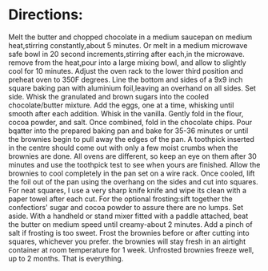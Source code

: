 # Directions:

Melt the butter and chopped chocolate in a medium saucepan on medium heat,stirring constantly,about 5 minutes. Or melt in a medium microwave safe bowl in 20 second increments,stirring after each,in the microwave. remove from the heat,pour into a large mixing bowl, and allow to slightly cool for 10 minutes.
Adjust the oven rack to the lower third position and preheat oven to 350F degrees. Line the bottom and sides of a 9x9 inch square baking pan with aluminium foil,leaving an overhand on all sides. Set side.
Whisk the granulated and brown sugars into the cooled chocolate/butter mixture. Add the eggs, one at a time, whisking until smooth after each addition. Whisk in the vanilla. Gently fold in the flour, cocoa powder, and salt. Once combined, fold in the chocolate chips.
Pour bqatter into the prepared baking pan and bake for 35-36 minutes or until the brownies begin to pull away the edges of the pan. A toothpick inserted in the centre should come out with only a few moist crumbs when the brownies are done. All ovens are different, so keep an eye on them after 30 minutes and use the toothpick test to see when yours are finished.
Allow the brownies to cool completely in the pan set on a wire rack. Once cooled, lift the foil out of the pan using the overhang on the sides and cut into squares. For neat squares, I use a very sharp knife knife and wipe its clean with a paper towel after each cut.
For the optional frosting:sift together the confectiors' sugar and cocoa powder to assure there are no lumps. Set aside. With a handheld or stand mixer fitted with a paddle attached, beat the butter on medium speed until creamy-about 2 minutes. Add a pinch of salt if frosting is too sweet. Frost the brownies before or after cutting into squares, whichever you prefer. the brownies will stay fresh in an airtight container at room temperature for 1 week. Unfrosted brownies freeze well, up to 2 months. That is everything.